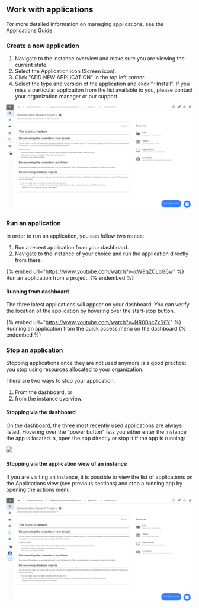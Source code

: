 ## Work with applications

For more detailed information on managing applications, see the [Applications Guide](../../features/applications/README.md).

### Create a new application

1. Navigate to the instance overview and make sure you are viewing the current state.
2. Select the Application icon (Screen icon).
3. Click "ADD NEW APPLICATION" in the top left corner.
4. Select the type and version of the application and click "+Install". If you miss a particular application from the list available to you, please contact your organization manager or our support.

![](../../.gitbook/assets/create_app_ed.gif)

### Run an application

In order to run an application, you can follow two routes:

1. Run a recent application from your dashboard.
2. Navigate to the instance of your choice and run the application directly from there.

{% embed url="https://www.youtube.com/watch?v=xW9qZCLpG6w" %}
Run an application from a project.
{% endembed %}

#### Running from dashboard

The three latest applications will appear on your dashboard. You can verify the location of the application by hovering over the start-stop button.

{% embed url="https://www.youtube.com/watch?v=NR0Bnc7xS0Y" %}
Running an application from the quick access menu on the dashboard
{% endembed %}

### Stop an application

Stopping applications once they are not used anymore is a good practice: you stop using resources allocated to your organization.

&#x20;There are two ways to stop your application.

1. From the dashboard, or
2. from the instance overview.

#### Stopping via the dashboard

On the dashboard, the three most recently used applications are always listed. Hovering over the "power button" lets you either enter the instance the app is located in, open the app directly or stop it if the app is running:

![](../../.gitbook/assets/stop_app_dash.gif)

#### Stopping via the application view of an instance

If you are visiting an instance, it is possible to view the list of applications on the Applications view (see previous sections) and stop a running app by opening the actions menu:

![](../../.gitbook/assets/stop_app_menu_ed.gif)
